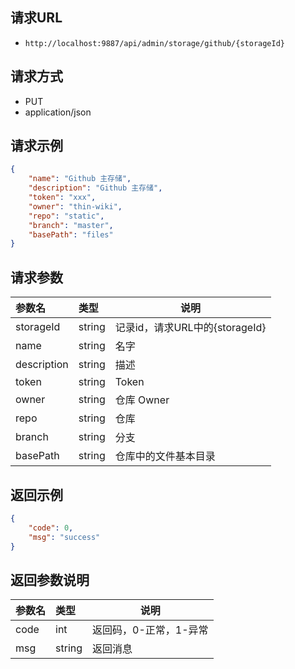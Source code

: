 
## 请求URL
- `http://localhost:9887/api/admin/storage/github/{storageId}`

## 请求方式
- PUT
- application/json

## 请求示例

``` json
{
    "name": "Github 主存储", 
    "description": "Github 主存储", 
    "token": "xxx", 
    "owner": "thin-wiki", 
    "repo": "static", 
    "branch": "master", 
    "basePath": "files"
}
```

## 请求参数

|参数名|类型|说明|
|:-----  |:-----|-----|
|storageId |string   | 记录id，请求URL中的{storageId}  |
|name |string   | 名字  | 
|description |string   | 描述  |
|token |string   | Token  |
|owner |string   | 仓库 Owner  |
|repo |string   | 仓库  |
|branch |string   | 分支  |
|basePath |string   | 仓库中的文件基本目录  |

## 返回示例

``` json
{
    "code": 0, 
    "msg": "success"
}
```

## 返回参数说明

|参数名|类型|说明|
|:-----  |:-----|-----                           |
|code |int   |返回码，0-正常，1-异常  |
|msg |string   | 返回消息  |





